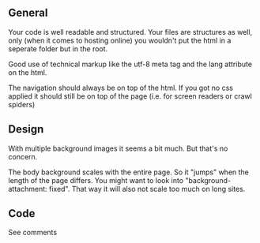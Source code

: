 ## General

Your code is well readable and structured. Your files are structures as well, only (when it comes to hosting online) you wouldn't put the html in a seperate folder but in the root. 

Good use of technical markup like the utf-8 meta tag and the lang attribute on the html. 

The navigation should always be on top of the html. If you got no css applied it should still be on top of the page (i.e. for screen readers or crawl spiders)

## Design

With multiple background images it seems a bit much. But that's no concern.

The body background scales with the entire page. So it "jumps" when the length of the page differs. You might want to look into "background-attachment: fixed". That way it will also not scale too much on long sites.

## Code

See comments

